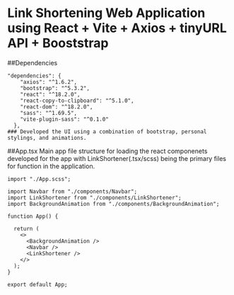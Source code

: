 # Link Shortening Web Application using React + Vite + Axios + tinyURL API + Booststrap
##Dependencies
```
"dependencies": {
    "axios": "^1.6.2",
    "bootstrap": "^5.3.2",
    "react": "^18.2.0",
    "react-copy-to-clipboard": "^5.1.0",
    "react-dom": "^18.2.0",
    "sass": "^1.69.5",
    "vite-plugin-sass": "^0.1.0"
  },
### Developed the UI using a combination of bootstrap, personal stylings, and animations.
```
##App.tsx
Main app file structure for loading the react componenets developed for the app with LinkShortener(.tsx/scss) being the primary files for function in the application. 
```
import "./App.scss";

import Navbar from "./components/Navbar";
import LinkShortener from "./components/LinkShortener";
import BackgroundAnimation from "./components/BackgroundAnimation";

function App() {

  return (
    <>
      <BackgroundAnimation />
      <Navbar /> 
      <LinkShortener />
    </>
  );
}

export default App;

```

